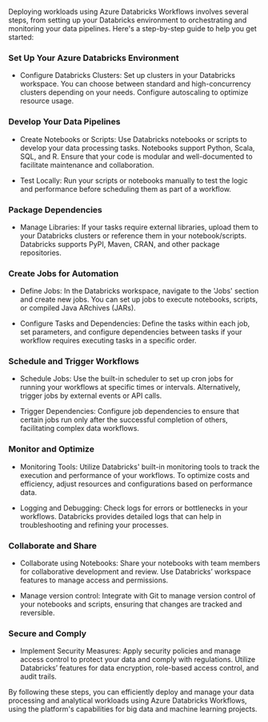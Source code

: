 Deploying workloads using Azure Databricks Workflows involves several steps, from setting up your Databricks environment to orchestrating and monitoring your data pipelines. Here's a step-by-step guide to help you get started:

### Set Up Your Azure Databricks Environment

- Configure Databricks Clusters: Set up clusters in your Databricks workspace. You can choose between standard and high-concurrency clusters depending on your needs. Configure autoscaling to optimize resource usage.

### Develop Your Data Pipelines

- Create Notebooks or Scripts: Use Databricks notebooks or scripts to develop your data processing tasks. Notebooks support Python, Scala, SQL, and R. Ensure that your code is modular and well-documented to facilitate maintenance and collaboration.

- Test Locally: Run your scripts or notebooks manually to test the logic and performance before scheduling them as part of a workflow.

### Package Dependencies

- Manage Libraries: If your tasks require external libraries, upload them to your Databricks clusters or reference them in your notebook/scripts. Databricks supports PyPI, Maven, CRAN, and other package repositories.

### Create Jobs for Automation

- Define Jobs: In the Databricks workspace, navigate to the 'Jobs' section and create new jobs. You can set up jobs to execute notebooks, scripts, or compiled Java ARchives (JARs).

- Configure Tasks and Dependencies: Define the tasks within each job, set parameters, and configure dependencies between tasks if your workflow requires executing tasks in a specific order.

### Schedule and Trigger Workflows

- Schedule Jobs: Use the built-in scheduler to set up cron jobs for running your workflows at specific times or intervals. Alternatively, trigger jobs by external events or API calls.

- Trigger Dependencies: Configure job dependencies to ensure that certain jobs run only after the successful completion of others, facilitating complex data workflows.

### Monitor and Optimize

- Monitoring Tools: Utilize Databricks' built-in monitoring tools to track the execution and performance of your workflows. To optimize costs and efficiency, adjust resources and configurations based on performance data.

- Logging and Debugging: Check logs for errors or bottlenecks in your workflows. Databricks provides detailed logs that can help in troubleshooting and refining your processes.

### Collaborate and Share

- Collaborate using Notebooks: Share your notebooks with team members for collaborative development and review. Use Databricks’ workspace features to manage access and permissions.

- Manage version control: Integrate with Git to manage version control of your notebooks and scripts, ensuring that changes are tracked and reversible.

### Secure and Comply

- Implement Security Measures: Apply security policies and manage access control to protect your data and comply with regulations. Utilize Databricks’ features for data encryption, role-based access control, and audit trails.

By following these steps, you can efficiently deploy and manage your data processing and analytical workloads using Azure Databricks Workflows, using the platform's capabilities for big data and machine learning projects.
